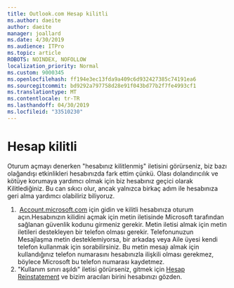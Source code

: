 ```yaml
---
title: Outlook.com Hesap kilitli
ms.author: daeite
author: daeite
manager: joallard
ms.date: 4/30/2019
ms.audience: ITPro
ms.topic: article
ROBOTS: NOINDEX, NOFOLLOW
localization_priority: Normal
ms.custom: 9000345
ms.openlocfilehash: ff194e3ec13fda9a409c6d932427385c74191ea6
ms.sourcegitcommit: bd9292a797758d28e91f043bd77b2f7fe4993cf1
ms.translationtype: MT
ms.contentlocale: tr-TR
ms.lasthandoff: 04/30/2019
ms.locfileid: "33510230"
---
```

# <a name="account-locked"></a>Hesap kilitli

Oturum açmayı denerken "hesabınız kilitlenmiş" iletisini görürseniz, biz bazı olağandışı etkinlikleri hesabınızda fark ettim çünkü. Olası dolandırıcılık ve kötüye korumaya yardımcı olmak için biz hesabınız geçici olarak Kilitlediğiniz. Bu can sıkıcı olur, ancak yalnızca birkaç adım ile hesabınıza geri alma yardımcı olabiliriz biliyoruz.

1.  [Account.microsoft.com](https://go.microsoft.com/fwlink/?linkid=2090484) için gidin ve kilitli hesabınıza oturum açın.Hesabınızın kilidini açmak için metin iletisinde Microsoft tarafından sağlanan güvenlik kodunu girmeniz gerekir. Metin iletisi almak için metin iletileri destekleyen bir telefon olması gerekir. Telefonunuzun Mesajlaşma metin desteklemiyorsa, bir arkadaş veya Aile üyesi kendi telefon kullanmak için sorabilirsiniz. Bu metin mesajı almak için kullandığınız telefon numarasını hesabınızla ilişkili olması gerekmez, böylece Microsoft bu telefon numarası kaydetmez.
2. "Kullanım sınırı aşıldı" iletisi görürseniz, gitmek için [Hesap Reinstatement](https://go.microsoft.com/fwlink/?linkid=2090483) ve bizim aracıları birini hesabınızı gözden.